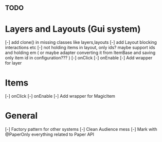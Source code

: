 ## TODO

# Layers and Layouts (Gui system)

[-] add clone() in missing classes like layers,layouts
[-] add Layout blocking interactions etc
[-] not holding items in layout, only ids? maybe support ids and holding em ( or maybe adapter converting it from
ItemBase and saving only item id in configuration??? )
[-] onClick
[-] onEnable
[-] Add wrapper for layer

# Items

[-] onClick
[-] onEnable
[-] Add wrapper for MagicItem

# General

[-] Factory pattern for other systems
[-] Clean Audience mess
[-] Mark with @PaperOnly everything related to Paper API

